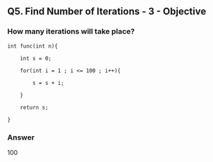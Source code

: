 ##   Q5. Find Number of Iterations - 3 - Objective

### How many iterations will take place?

```
int func(int n){

    int s = 0;

    for(int i = 1 ; i <= 100 ; i++){ 

        s = s + i;

    }

    return s;

}
```
### Answer
100


